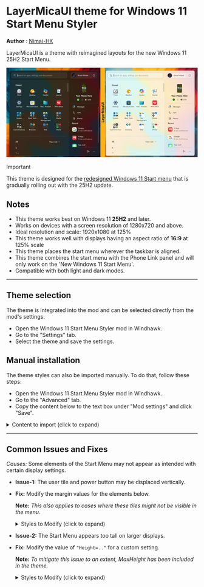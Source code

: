 # LayerMicaUI theme for Windows 11 Start Menu Styler
**Author** :  [Nimai-HK](https://github.com/Nimai-HK)

LayerMicaUI is a theme with reimagined layouts for the new Windows 11 25H2 Start Menu.

![Left](screenshot-preview.png)

> [!IMPORTANT]
This theme is designed for the [redesigned Windows 11 Start menu](https://microsoft.design/articles/start-fresh-redesigning-windows-start-menu/) that is gradually rolling out with the 25H2 update.

## Notes
- This theme works best on Windows 11 **25H2** and later.
- Works on devices with a screen resolution of 1280x720 and above.
- Ideal resolution and scale: 1920x1080 at 125%
- This theme works well with displays having an aspect ratio of **16:9** at 125% scale
- This theme places the start menu wherever the taskbar is aligned.
- This theme combines the start menu with the Phone Link panel and will only work on the 'New Windows 11 Start Menu'.
- Compatible with both light and dark modes.

---

## Theme selection

The theme is integrated into the mod and can be selected directly from the mod's
settings:

* Open the Windows 11 Start Menu Styler mod in Windhawk.
* Go to the "Settings" tab.
* Select the theme and save the settings.

## Manual installation

The theme styles can also be imported manually. To do that, follow these steps:

* Open the Windows 11 Start Menu Styler mod in Windhawk.
* Go to the "Advanced" tab.
* Copy the content below to the text box under "Mod settings" and click "Save".

<details>
<summary> Content to import (click to expand)</summary>

```json
{
    "theme":"",
    "disableNewStartMenuLayout":0,
    "controlStyles[0].target":"StartMenu.StartHome",
    "controlStyles[0].styles[0]":"Width=450",
    "controlStyles[0].styles[1]":"Margin=-240,10,0,-45",
    "controlStyles[1].target":"Windows.UI.Xaml.Controls.Grid#SuggestionsParentContainer",
    "controlStyles[1].styles[0]":"Visibility=Collapsed",
    "controlStyles[2].target":"StartDocked.PowerOptionsView",
    "controlStyles[2].styles[0]":"Margin=0,-1255,-35,0",
    "controlStyles[3].target":"Windows.UI.Xaml.Controls.SemanticZoom#ZoomControl",
    "controlStyles[3].styles[0]":"IsZoomOutButtonEnabled=true",
    "controlStyles[4].target":"StartMenu.SearchBoxToggleButton#SearchBoxToggleButton",
    "controlStyles[4].styles[0]":"Height=40",
    "controlStyles[4].styles[1]":"Margin=-18,-3,204,-10",
    "controlStyles[5].target":"StartMenu.PinnedList#StartMenuPinnedList",
    "controlStyles[5].styles[0]":"Margin=10,0,0,0",
    "controlStyles[5].styles[1]":"Height=Auto",
    "controlStyles[5].styles[2]":"MinHeight:=200",
    "controlStyles[5].styles[3]":"MaxHeight:=1000",
    "controlStyles[5].styles[4]":"Width=450",
    "controlStyles[6].target":"Windows.UI.Xaml.Controls.Grid#TopLevelSuggestionsListHeader",
    "controlStyles[6].styles[0]":"Visibility=Collapsed",
    "controlStyles[7].target":"Border#AcrylicBorder",
    "controlStyles[7].styles[0]":"CornerRadius=10",
    "controlStyles[7].styles[1]":"BorderThickness=1",
    "controlStyles[8].target":"Border#AcrylicOverlay",
    "controlStyles[8].styles[0]":"BorderThickness=0,0.5,0.5,0",
    "controlStyles[8].styles[1]":"Margin=0,5,220,-65",
    "controlStyles[8].styles[2]":"CornerRadius=3,8,3,10",
    "controlStyles[8].styles[3]":"BorderBrush:=<AcrylicBrush TintColor=\"{ThemeResource SurfaceStrokeColorDefault}\" FallbackColor=\"{ThemeResource SurfaceStrokeColorDefault}\" TintOpacity=\".2\" TintLuminosityOpacity=\".3\" Opacity=\"1\"/>",
    "controlStyles[9].target":"StartDocked.PowerOptionsView > StartDocked.NavigationPaneButton > Grid > Border",
    "controlStyles[9].styles[0]":"CornerRadius=2,8,8,2",
    "controlStyles[9].styles[1]":"Margin=-1",
    "controlStyles[9].styles[2]":"BorderThickness=1",
    "controlStyles[9].styles[3]":"Background:=<SolidColorBrush Color=\"{ThemeResource ControlFillColorSecondary}\" Opacity=\"0.6\"/>",
    "controlStyles[9].styles[4]":"BorderBrush:=<AcrylicBrush TintColor=\"{ThemeResource SurfaceStrokeColorDefault}\" FallbackColor=\"{ThemeResource SurfaceStrokeColorDefault}\" TintOpacity=\".2\" TintLuminosityOpacity=\".3\" Opacity=\"1\"/>",
    "controlStyles[10].target":"StartDocked.UserTileView",
    "controlStyles[10].styles[0]":"Margin=390,-1255,-30,0",
    "controlStyles[11].target":"StartDocked.UserTileView > StartDocked.NavigationPaneButton > Grid > Border",
    "controlStyles[11].styles[0]":"Margin=5,-1,-8,-1",
    "controlStyles[11].styles[1]":"CornerRadius=8,2,2,8",
    "controlStyles[11].styles[2]":"Background:=<SolidColorBrush Color=\"{ThemeResource ControlFillColorSecondary}\" Opacity=\"0.8\"/>",
    "controlStyles[11].styles[3]":"BorderThickness=1",
    "controlStyles[11].styles[4]":"BorderBrush:=<AcrylicBrush TintColor=\"{ThemeResource SurfaceStrokeColorDefault}\" FallbackColor=\"{ThemeResource SurfaceStrokeColorDefault}\" TintOpacity=\".2\" TintLuminosityOpacity=\".3\" Opacity=\"1\"/>",
    "controlStyles[12].target":"StartMenu.SearchBoxToggleButton#SearchBoxToggleButton > Grid > Border",
    "controlStyles[12].styles[0]":"Background:=<SolidColorBrush Color=\"{ThemeResource ControlFillColorSecondary}\" Opacity=\"0.8\"/>",
    "controlStyles[12].styles[1]":"CornerRadius=8",
    "controlStyles[12].styles[2]":"BorderBrush:=<AcrylicBrush TintColor=\"{ThemeResource SurfaceStrokeColorDefault}\" FallbackColor=\"{ThemeResource SurfaceStrokeColorDefault}\" TintOpacity=\".2\" TintLuminosityOpacity=\".3\" Opacity=\"1\"/>",
    "controlStyles[13].target":"Windows.UI.Xaml.Controls.Border#ContentBorder > Windows.UI.Xaml.Controls.Grid#DroppedFlickerWorkaroundWrapper > Border@CommonStates",
    "controlStyles[13].styles[0]":"Margin=1",
    "controlStyles[14].target":"Border#TaskbarSearchBackground",
    "controlStyles[14].styles[0]":"CornerRadius=8",
    "controlStyles[14].styles[1]":"Background:=<SolidColorBrush Color=\"{ThemeResource ControlFillColorSecondary}\" Opacity=\"1\"/>",
    "controlStyles[14].styles[2]":"BorderThickness=1",
    "controlStyles[14].styles[3]":"BorderBrush:=<AcrylicBrush TintColor=\"{ThemeResource SurfaceStrokeColorDefault}\" FallbackColor=\"{ThemeResource SurfaceStrokeColorDefault}\" TintOpacity=\".2\" TintLuminosityOpacity=\".3\" Opacity=\"1\"/>",
    "controlStyles[15].target":"Cortana.UI.Views.RichSearchBoxControl#SearchBoxControl > Grid#RootGrid",
    "controlStyles[15].styles[0]":"CornerRadius=8",
    "controlStyles[16].target":"Windows.UI.Xaml.Controls.Grid#SearchBoxOnTaskbarGleamContainer",
    "controlStyles[16].styles[0]":"CornerRadius=6",
    "controlStyles[17].target":"Windows.UI.Xaml.Controls.Grid#SearchBoxOnTaskbarGleamImageContainer",
    "controlStyles[17].styles[0]":"CornerRadius=6",
    "controlStyles[18].target":"StartMenu.FolderModal#StartFolderModal > Grid#Root > Border",
    "controlStyles[18].styles[0]":"BorderThickness=2",
    "controlStyles[18].styles[1]":"Width=340",
    "controlStyles[18].styles[2]":"Height=350",
    "controlStyles[18].styles[3]":"BorderBrush:=<AcrylicBrush TintColor=\"{ThemeResource SurfaceStrokeColorDefault}\" FallbackColor=\"{ThemeResource SurfaceStrokeColorDefault}\" TintOpacity=\".2\" TintLuminosityOpacity=\".3\" Opacity=\"1\"/>",
    "controlStyles[19].target":"Windows.UI.Xaml.Controls.Grid#GridViewContainer",
    "controlStyles[19].styles[0]":"Width=360",
    "controlStyles[19].styles[1]":"Margin=0,0,-4,0",
    "controlStyles[20].target":"Windows.UI.Xaml.Controls.Grid#RightCompanionContainerGrid",
    "controlStyles[20].styles[0]":"Margin=-228,70,0,0",
    "controlStyles[20].styles[1]":"Width=225",
    "controlStyles[20].styles[2]":"Visibility=0",
    "controlStyles[21].target":"Windows.UI.Xaml.Controls.Primitives.ToggleButton#ShowHideCompanion",
    "controlStyles[21].styles[0]":"Visibility=1",
    "controlStyles[22].target":"Windows.UI.Xaml.Controls.TextBlock#ZoomedOutHeading",
    "controlStyles[22].styles[0]":"Visibility=1",
    "controlStyles[23].target":"Windows.UI.Xaml.Controls.Grid#FrameRoot",
    "controlStyles[23].styles[0]":"Height=auto",
    "controlStyles[23].styles[1]":"MinHeight=520",
    "controlStyles[23].styles[2]":"MaxHeight=720",
    "controlStyles[24].target":"Windows.UI.Xaml.Controls.Border#RightCompanionDropShadow",
    "controlStyles[24].styles[0]":"Visibility=1",
    "controlStyles[25].target":"StartMenu.StartMenuCompanion#RightCompanion > Windows.UI.Xaml.Controls.Grid#CompanionRoot > Windows.UI.Xaml.Controls.Border#AcrylicBorder",
    "controlStyles[25].styles[0]":"Background:=transparent",
    "controlStyles[25].styles[1]":"BorderThickness=0,1,0,1",
    "controlStyles[25].styles[2]":"Margin=15,170,15,60",
    "controlStyles[25].styles[3]":"CornerRadius=0",
    "controlStyles[25].styles[4]":"BorderBrush:=<AcrylicBrush TintColor=\"{ThemeResource SurfaceStrokeColorDefault}\" FallbackColor=\"{ThemeResource SurfaceStrokeColorDefault}\" TintOpacity=\".2\" TintLuminosityOpacity=\".3\" Opacity=\"0.7\"/>",
    "controlStyles[26].target":"Windows.UI.Xaml.Controls.Grid#MainMenu",
    "controlStyles[26].styles[0]":"Width=655",
    "controlStyles[27].target":"Windows.UI.Xaml.Controls.Border#StartDropShadow",
    "controlStyles[27].styles[0]":"Width=655",
    "controlStyles[28].target":"Windows.UI.Xaml.Controls.TextBlock#PinnedListHeaderText",
    "controlStyles[28].styles[0]":"Margin=56,-6,0,10",
    "controlStyles[29].target":"Windows.UI.Xaml.Controls.Grid#TopLevelHeader > Windows.UI.Xaml.Controls.Grid > Windows.UI.Xaml.Controls.Button",
    "controlStyles[29].styles[0]":"Visibility=1",
    "controlStyles[30].target":"Windows.UI.Xaml.Controls.ContentPresenter#ZoomedOutPresenter > Windows.UI.Xaml.Controls.ListView#ZoomedOutListView",
    "controlStyles[30].styles[0]":"Height=300",
    "controlStyles[31].target":"StartMenu.PinnedList#StartMenuPinnedList > Windows.UI.Xaml.Controls.Grid#Root > Windows.UI.Xaml.Controls.GridView#PinnedList > Windows.UI.Xaml.Controls.Border",
    "controlStyles[31].styles[0]":"BorderBrush:=<AcrylicBrush TintColor=\"{ThemeResource SurfaceStrokeColorDefault}\" FallbackColor=\"{ThemeResource SurfaceStrokeColorDefault}\" TintOpacity=\".2\" TintLuminosityOpacity=\".3\" Opacity=\"0.7\"/>",
    "controlStyles[31].styles[1]":"BorderThickness=0,0,0,1",
    "controlStyles[31].styles[2]":"CornerRadius=0",
    "controlStyles[31].styles[3]":"Padding=0,0,0,20",
    "controlStyles[32].target":"Microsoft.UI.Xaml.Controls.PipsPager#PipsPager",
    "controlStyles[32].styles[0]":"Margin=-30,-10,0,10",
    "controlStyles[33].target":"StartMenu.FolderModal#StartFolderModal > Grid",
    "controlStyles[33].styles[0]":"Margin=20,0,0,0",
    "webContentCustomJs": ""
}
```
</details>

---

## Common Issues and Fixes

*Causes:* Some elements of the Start Menu may not appear as intended with certain display settings.


- **Issue-1:** The user tile and power button may be displaced vertically.
-  **Fix:** Modify the margin values for the elements below.

   **Note:** *This also applies to cases where these tiles might not be visible in the menu.*

    <details>
    <summary> Styles to Modify (click to expand)</summary>

      ```json
      { 
          "controlStyles[2].target":"StartDocked.PowerOptionsView",
          "controlStyles[2].styles[0]":"Margin=0,-1255,-35,0",

          "controlStyles[10].target":"StartDocked.UserTileView",
          "controlStyles[10].styles[0]":"Margin=390,-1255,-30,0",
      }
      ```

   </details>


- **Issue-2:** The Start Menu appears too tall on larger displays.
- **Fix:** Modify the value of `"Height=.."` for a custom setting.

   **Note:** *To mitigate this issue to an extent, MaxHeight has been included in the theme.*

    <details>
    <summary> Styles to Modify (click to expand)</summary>

      ```json
      { 
          "controlStyles[23].target":"Windows.UI.Xaml.Controls.Grid#FrameRoot",
          "controlStyles[23].styles[0]":"Height=auto",
          "controlStyles[23].styles[1]":"MinHeight=520",
          "controlStyles[23].styles[2]":"MaxHeight=720",
      }
      ```

    </details>
